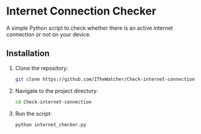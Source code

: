 # Internet Connection Checker

A simple Python script to check whether there is an active internet connection or not on your device.

## Installation

1. Clone the repository:

   ```bash
   git clone https://github.com/ITheWatcher/Check-internet-connection

2. Navigate to the project directory:

   ```bash
   cd Check-internet-connection

3. Run the script:
   
   ```bash
   python internet_checker.py

